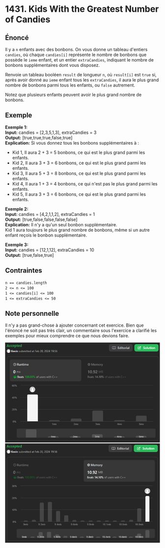 # 1431. Kids With the Greatest Number of Candies

## Énoncé

Il y a `n` enfants avec des bonbons. On vous donne un tableau d'entiers `candies`, où chaque `candies[i]` représente le nombre de bonbons que possède le `ieme` enfant, et un entier `extraCandies`, indiquant le nombre de bonbons supplémentaires dont vous disposez.

Renvoie un tableau booléen `result` de longueur `n`, où `result[i]` est `true` si, après avoir donné au `ieme` enfant tous les `extraCandies`, il aura le plus grand nombre de bonbons parmi tous les enfants, ou `false` autrement.

Notez que plusieurs enfants peuvent avoir le plus grand nombre de bonbons.

## Exemple

**Exemple 1:**  
**Input:** candies = [2,3,5,1,3], extraCandies = 3  
**Output:** [true,true,true,false,true]  
**Explication:** Si vous donnez tous les bonbons supplémentaires à :

- Kid 1, Il aura 2 + 3 = 5 bonbons, ce qui est le plus grand parmi les enfants.
- Kid 2, Il aura 3 + 3 = 6 bonbons, ce qui est le plus grand parmi les enfants.
- Kid 3, Il aura 5 + 3 = 8 bonbons, ce qui est le plus grand parmi les enfants.
- Kid 4, Il aura 1 + 3 = 4 bonbons, ce qui n'est pas le plus grand parmi les enfants.
- Kid 5, Il aura 3 + 3 = 6 bonbons, ce qui est le plus grand parmi les enfants.

**Exemple 2:**  
**Input:** candies = [4,2,1,1,2], extraCandies = 1  
**Output:** [true,false,false,false,false]  
**Explication:** Il n'y a qu'un seul bonbon supplémentaire.  
Kid 1 aura toujours le plus grand nombre de bonbons, même si un autre enfant reçois le bonbon supplémentaire.

**Exemple 3:**  
**Input:** candies = [12,1,12], extraCandies = 10  
**Output:** [true,false,true]

## Contraintes

`n == candies.length`  
`2 <= n <= 100`  
`1 <= candies[i] <= 100`  
`1 <= extraCandies <= 50`

## Note personnelle

Il n'y a pas grand-chose à ajouter concernant cet exercice. Bien que l'énoncé ne soit pas très clair, un commentaire sous l'exercice a clarifié les exemples pour mieux comprendre ce que nous devions faire.

<img src="../imgs/1431-runtime.png"/>
<img src="../imgs/1431-memory.png"/>
